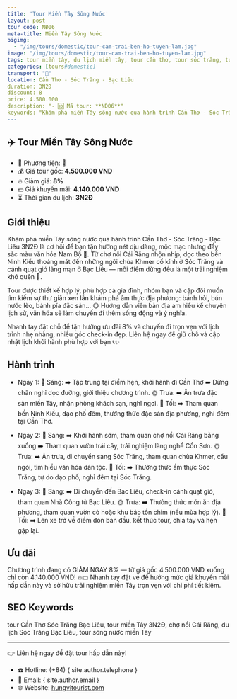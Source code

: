```yaml
---
title: 'Tour Miền Tây Sông Nước'
layout: post
tour_code: NĐ06
meta-title: Miền Tây Sông Nước
bigimg:
  - "/img/tours/domestic/tour-cam-trai-ben-ho-tuyen-lam.jpg"
image: "/img/tours/domestic/tour-cam-trai-ben-ho-tuyen-lam.jpg"
tags: tour miền tây, du lịch miền tây, tour cần thơ, tour sóc trăng, tour bạc liêu, tour nội địa
categories: [tours#domestic]
transport: "🚌"
location: Cần Thơ - Sóc Trăng - Bạc Liêu
duration: 3N2Đ
discount: 8
price: 4.500.000
description: "- 🆔 Mã tour: **NĐ06**"
keywords: "Khám phá miền Tây sông nước qua hành trình Cần Thơ - Sóc Trăng - Bạc Liêu 3N2Đ là cơ hội để bạn tận hưởng nét dịu dàng, mộc mạc nhưng đầy sắc màu văn hóa Nam Bộ 🌿. Từ chợ nổi Cái Răng nhộn nhịp, dọc theo bến Ninh Kiều thoáng mát đến những ngôi chùa Khmer cổ kính ở Sóc Trăng và cánh quạt gió lãng mạn ở Bạc Liêu — mỗi điểm dừng đều là một trải nghiệm khó quên 📸."
---
```


## ✈️ Tour Miền Tây Sông Nước

- 🚗 Phương tiện: **🚌**
- 💰 Giá tour gốc: **4.500.000 VND**
- 🔥 Giảm giá: **8%**
- 💵 Giá khuyến mãi: **4.140.000 VND**
- ⏳ Thời gian du lịch: **3N2Đ**

## Giới thiệu
Khám phá miền Tây sông nước qua hành trình Cần Thơ - Sóc Trăng - Bạc Liêu 3N2Đ là cơ hội để bạn tận hưởng nét dịu dàng, mộc mạc nhưng đầy sắc màu văn hóa Nam Bộ 🌿. Từ chợ nổi Cái Răng nhộn nhịp, dọc theo bến Ninh Kiều thoáng mát đến những ngôi chùa Khmer cổ kính ở Sóc Trăng và cánh quạt gió lãng mạn ở Bạc Liêu — mỗi điểm dừng đều là một trải nghiệm khó quên 📸.

Tour được thiết kế hợp lý, phù hợp cả gia đình, nhóm bạn và cặp đôi muốn tìm kiếm sự thư giãn xen lẫn khám phá ẩm thực địa phương: bánh hỏi, bún nước lèo, bánh pía đặc sản… 😋 Hướng dẫn viên bản địa am hiểu kể chuyện lịch sử, văn hóa sẽ làm chuyến đi thêm sống động và ý nghĩa.

Nhanh tay đặt chỗ để tận hưởng ưu đãi 8% và chuyến đi trọn vẹn với lịch trình nhẹ nhàng, nhiều góc check-in đẹp. Liên hệ ngay để giữ chỗ và cập nhật lịch khởi hành phù hợp với bạn 📞✨

## Hành trình
- Ngày 1:
  🌅 Sáng: ➡️ Tập trung tại điểm hẹn, khởi hành đi Cần Thơ ➡️ Dừng chân nghỉ dọc đường, giới thiệu chương trình.
  🌞 Trưa: ➡️ Ăn trưa đặc sản miền Tây, nhận phòng khách sạn, nghỉ ngơi.
  🌙 Tối: ➡️ Tham quan bến Ninh Kiều, dạo phố đêm, thưởng thức đặc sản địa phương, nghỉ đêm tại Cần Thơ.

- Ngày 2:
  🌅 Sáng: ➡️ Khởi hành sớm, tham quan chợ nổi Cái Răng bằng xuồng ➡️ Tham quan vườn trái cây, trải nghiệm làng nghề Cồn Sơn.
  🌞 Trưa: ➡️ Ăn trưa, di chuyển sang Sóc Trăng, tham quan chùa Khmer, cầu ngói, tìm hiểu văn hóa dân tộc.
  🌙 Tối: ➡️ Thưởng thức ẩm thực Sóc Trăng, tự do dạo phố, nghỉ đêm tại Sóc Trăng.

- Ngày 3:
  🌅 Sáng: ➡️ Di chuyển đến Bạc Liêu, check-in cánh quạt gió, tham quan Nhà Công tử Bạc Liêu.
  🌞 Trưa: ➡️ Thưởng thức món ăn địa phương, tham quan vườn cò hoặc khu bảo tồn chim (nếu mùa hợp lý).
  🌙 Tối: ➡️ Lên xe trở về điểm đón ban đầu, kết thúc tour, chia tay và hẹn gặp lại.

## Ưu đãi
Chương trình đang có GIẢM NGAY 8% — từ giá gốc 4.500.000 VND xuống chỉ còn 4.140.000 VND! 🔥💵 Nhanh tay đặt vé để hưởng mức giá khuyến mãi hấp dẫn này và sở hữu trải nghiệm miền Tây trọn vẹn với chi phí tiết kiệm.

## SEO Keywords
tour Cần Thơ Sóc Trăng Bạc Liêu, tour miền Tây 3N2Đ, chợ nổi Cái Răng, du lịch Sóc Trăng Bạc Liêu, tour sông nước miền Tây

---

👉 Liên hệ ngay để đặt tour hấp dẫn này!

- ☎️ Hotline: (+84) { site.author.telephone }
- 📧 Email: { site.author.email }
- 🌐 Website: [hungvitourist.com](https://hungvitourist.com)

